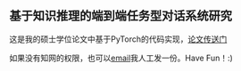 ## 基于知识推理的端到端任务型对话系统研究

这是我的硕士学位论文中基于PyTorch的代码实现，[论文传送门]()

如果没有知网的权限，也可以[email](961042996@qq.com)我人工发一份。Have Fun！:)


